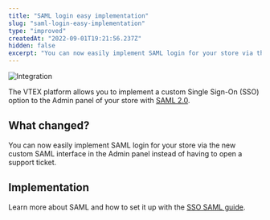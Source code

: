 ```yaml
---
title: "SAML login easy implementation"
slug: "saml-login-easy-implementation"
type: "improved"
createdAt: "2022-09-01T19:21:56.237Z"
hidden: false
excerpt: "You can now easily implement SAML login for your store via the new custom SAML interface in the Admin panel instead of having to open a support ticket."
---
```


![Integration](https://cdn.jsdelivr.net/gh/vtexdocs/dev-portal-content@main/images/saml-login-easy-implementation-0.png)

The VTEX platform allows you to implement a custom Single Sign-On (SSO) option to the Admin panel of your store with [SAML 2.0](https://developers.vtex.com/docs/guides/login-integration-guide-admin-saml2).

## What changed?

You can now easily implement SAML login for your store via the new custom SAML interface in the Admin panel instead of having to open a support ticket.

## Implementation

Learn more about SAML and how to set it up with the [SSO SAML guide](https://developers.vtex.com/docs/guides/login-integration-guide-admin-saml2).
